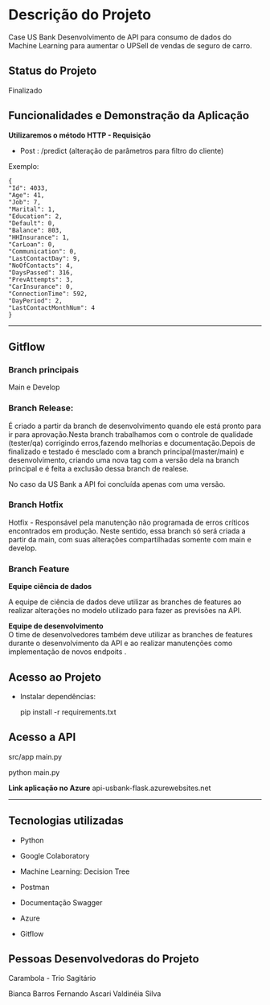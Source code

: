 # Descrição do Projeto

Case US Bank Desenvolvimento de API para consumo de dados do Machine Learning para aumentar o UPSell de vendas de seguro de carro.

## **Status do Projeto**
Finalizado

## Funcionalidades e Demonstração da Aplicação

**Utilizaremos o método HTTP - Requisição**
- Post : /predict (alteração de parâmetros para filtro do cliente)

Exemplo:

    {        
    "Id": 4033,        
    "Age": 41,        
    "Job": 7,        
    "Marital": 1,        
    "Education": 2,        
    "Default": 0,        
    "Balance": 803,        
    "HHInsurance": 1,        
    "CarLoan": 0,        
    "Communication": 0,        
    "LastContactDay": 9,        
    "NoOfContacts": 4,        
    "DaysPassed": 316,        
    "PrevAttempts": 3,        
    "CarInsurance": 0,        
    "ConnectionTime": 592,        
    "DayPeriod": 2,        
    "LastContactMonthNum": 4    
    }

-------
## Gitflow

### Branch principais
 Main e Develop

### Branch Release:
É criado a partir da branch de desenvolvimento quando ele está pronto para ir para aprovação.Nesta branch trabalhamos com o controle de qualidade (tester/qa) corrigindo erros,fazendo melhorias e documentação.Depois de finalizado e testado é mesclado com a branch principal(master/main) e desenvolvimento, criando uma nova tag com a versão dela na branch principal e é feita a exclusão dessa branch de realese.

No caso da US Bank a API foi concluída apenas com uma versão.

### Branch Hotfix
Hotfix - Responsável pela manutenção não programada de erros críticos encontrados em produção. Neste sentido, essa branch só será criada a partir da main, com suas alterações compartilhadas somente com main e develop.

### Branch Feature

**Equipe ciência de dados**

A equipe de ciência de dados deve utilizar as branches de features ao realizar alterações no modelo utilizado para fazer as previsões na API.    

 **Equipe de desenvolvimento**  
O time de desenvolvedores também deve utilizar as branches de features durante o desenvolvimento da API e ao realizar manutenções como implementação de novos endpoits . 

## Acesso ao Projeto

- Instalar dependências: 

    pip install -r requirements.txt

## Acesso a API

src/app main.py

python main.py

**Link aplicação no Azure**
api-usbank-flask.azurewebsites.net


------------------------

## **Tecnologias utilizadas**

 - Python
   
 - Google Colaboratory    
 
 - Machine Learning: Decision Tree 
   
 - Postman    
   
 - Documentação Swagger 

 - Azure
   
 -   Gitflow

## **Pessoas Desenvolvedoras do Projeto**

Carambola - Trio Sagitário

Bianca Barros
Fernando Ascari
Valdinéia Silva
